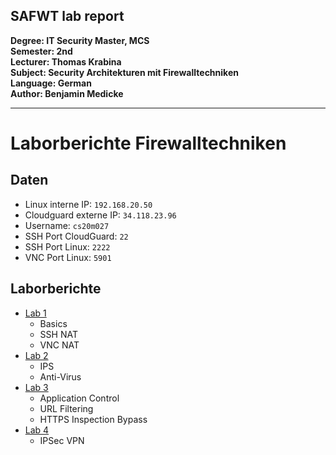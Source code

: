 ## SAFWT lab report

**Degree: IT Security Master, MCS**<br>
**Semester: 2nd**<br>
**Lecturer: Thomas Krabina**<br>
**Subject: Security Architekturen mit Firewalltechniken**<br>
**Language: German**<br>
**Author: Benjamin Medicke**


---

# Laborberichte Firewalltechniken

## Daten

* Linux interne IP: `192.168.20.50`
* Cloudguard externe IP: `34.118.23.96`
* Username: `cs20m027`
* SSH Port CloudGuard: `22`
* SSH Port Linux: `2222`
* VNC Port Linux: `5901`

## Laborberichte

* [Lab 1](lab1.md)
  * Basics
  * SSH NAT
  * VNC NAT
* [Lab 2](lab2.md)
  * IPS
  * Anti-Virus
* [Lab 3](lab3.md)
  * Application Control
  * URL Filtering
  * HTTPS Inspection Bypass
* [Lab 4](lab4.md)
  * IPSec VPN

